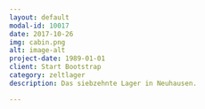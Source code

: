 ```yaml
---
layout: default
modal-id: 10017
date: 2017-10-26
img: cabin.png
alt: image-alt
project-date: 1989-01-01
client: Start Bootstrap
category: zeltlager
description: Das siebzehnte Lager in Neuhausen.

---
```

